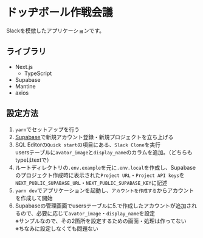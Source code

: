 # ドッヂボール作戦会議
Slackを模倣したアプリケーションです。

## ライブラリ
- Next.js
  - TypeScript
- Supabase
- Mantine
- axios

## 設定方法
1. `yarn`でセットアップを行う
2. [Supabase](https://supabase.com/)で新規アカウント登録・新規プロジェクトを立ち上げる
3. SQL Editorの`Quick start`の項目にある、`Slack Clone`を実行  
usersテーブルに`avator_image`と`display_name`のカラムを追加。（どちらもtypeはtextで）
4. ルートディレクトリの`.env.example`を元に`.env.local`を作成し、Supabaseのプロジェクト作成時に表示された`Project URL`・`Project API keys`を`NEXT_PUBLIC_SUPABASE_URL`・`NEXT_PUBLIC_SUPABASE_KEY`に記述
5. `yarn dev`でアプリケーションを起動し、`アカウントを作成する`からアカウントを作成して開始
6. Supabaseの管理画面でusersテーブルに5.で作成したアカウントが追加されるので、必要に応じて`avator_image`・`display_name`を設定  
※サンプルなので、その2箇所を設定するための画面・処理は作ってない  
※ちなみに設定しなくても問題ない
